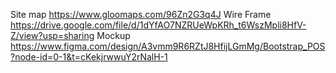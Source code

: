 Site map
https://www.gloomaps.com/96Zn2G3q4J
Wire Frame
https://drive.google.com/file/d/1dYfAO7NZRUeWpKRh_t6WszMpli8HfV-Z/view?usp=sharing
Mockup
https://www.figma.com/design/A3vmm9R6RZtJ8HfijLGmMg/Bootstrap_POS?node-id=0-1&t=cKekjrwwuY2rNalH-1
